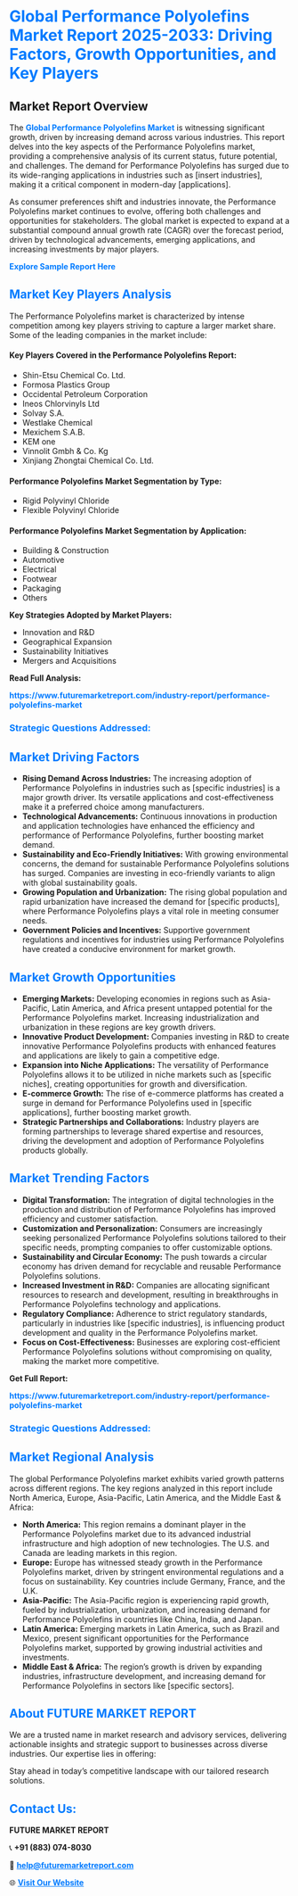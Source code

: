<h1 style="color: #007BFF;">Global Performance Polyolefins Market Report 2025-2033: Driving Factors, Growth Opportunities, and Key Players</h1>

<section id="overview">
<h2>Market Report Overview</h2>
<p>The <a href="https://www.futuremarketreport.com/industry-report/performance-polyolefins-market" style="color: #007BFF; text-decoration: none;"><strong>Global Performance Polyolefins Market</strong></a> is witnessing significant growth, driven by increasing demand across various industries. This report delves into the key aspects of the Performance Polyolefins market, providing a comprehensive analysis of its current status, future potential, and challenges. The demand for Performance Polyolefins has surged due to its wide-ranging applications in industries such as [insert industries], making it a critical component in modern-day [applications].</p>
<p>As consumer preferences shift and industries innovate, the Performance Polyolefins market continues to evolve, offering both challenges and opportunities for stakeholders. The global market is expected to expand at a substantial compound annual growth rate (CAGR) over the forecast period, driven by technological advancements, emerging applications, and increasing investments by major players.</p>
</section>

<section id="overview">
<p><a href="https://www.futuremarketreport.com/request-sample/reportId=33149" style="color: #007BFF; text-decoration: none;"><strong>Explore Sample Report Here</strong></a></p>
</section>

<section id="key-players">
<h2 style="color: #007BFF;">Market Key Players Analysis</h2>
<p>The Performance Polyolefins market is characterized by intense competition among key players striving to capture a larger market share. Some of the leading companies in the market include:</p>
<h4>Key Players Covered in the Performance Polyolefins Report:</h4>
<ul><li>Shin-Etsu Chemical Co. Ltd.</li><li>Formosa Plastics Group</li><li>Occidental Petroleum Corporation</li><li>Ineos Chlorvinyls Ltd</li><li>Solvay S.A.</li><li>Westlake Chemical</li><li>Mexichem S.A.B.</li><li>KEM one</li><li>Vinnolit Gmbh &amp; Co. Kg</li><li>Xinjiang Zhongtai Chemical Co. Ltd.</li></ul>
<h4>Performance Polyolefins Market Segmentation by Type:</h4>
<ul><li>Rigid Polyvinyl Chloride</li><li>Flexible Polyvinyl Chloride</li></ul>

<h4>Performance Polyolefins Market Segmentation by Application:</h4>
<ul><li>Building &amp; Construction</li><li>Automotive</li><li>Electrical</li><li>Footwear</li><li>Packaging</li><li>Others</li></ul>
<p><strong>Key Strategies Adopted by Market Players:</strong></p>
<ul>
<li>Innovation and R&D</li>
<li>Geographical Expansion</li>
<li>Sustainability Initiatives</li>
<li>Mergers and Acquisitions</li>
</ul>
</section>

<section>
<p><strong>Read Full Analysis: </strong></p><a href="https://www.futuremarketreport.com/industry-report/performance-polyolefins-market" style="color: #007BFF; text-decoration: none;"><strong>https://www.futuremarketreport.com/industry-report/performance-polyolefins-market</strong></a>
<h3 style="color: #007BFF;">Strategic Questions Addressed:</h3>
</section>

<section id="driving-factors">
<h2 style="color: #007BFF;">Market Driving Factors</h2>
<ul>
<li><strong>Rising Demand Across Industries:</strong> The increasing adoption of Performance Polyolefins in industries such as [specific industries] is a major growth driver. Its versatile applications and cost-effectiveness make it a preferred choice among manufacturers.</li>
<li><strong>Technological Advancements:</strong> Continuous innovations in production and application technologies have enhanced the efficiency and performance of Performance Polyolefins, further boosting market demand.</li>
<li><strong>Sustainability and Eco-Friendly Initiatives:</strong> With growing environmental concerns, the demand for sustainable Performance Polyolefins solutions has surged. Companies are investing in eco-friendly variants to align with global sustainability goals.</li>
<li><strong>Growing Population and Urbanization:</strong> The rising global population and rapid urbanization have increased the demand for [specific products], where Performance Polyolefins plays a vital role in meeting consumer needs.</li>
<li><strong>Government Policies and Incentives:</strong> Supportive government regulations and incentives for industries using Performance Polyolefins have created a conducive environment for market growth.</li>
</ul>
</section>

<section id="growth-opportunities">
<h2 style="color: #007BFF;">Market Growth Opportunities</h2>
<ul>
<li><strong>Emerging Markets:</strong> Developing economies in regions such as Asia-Pacific, Latin America, and Africa present untapped potential for the Performance Polyolefins market. Increasing industrialization and urbanization in these regions are key growth drivers.</li>
<li><strong>Innovative Product Development:</strong> Companies investing in R&D to create innovative Performance Polyolefins products with enhanced features and applications are likely to gain a competitive edge.</li>
<li><strong>Expansion into Niche Applications:</strong> The versatility of Performance Polyolefins allows it to be utilized in niche markets such as [specific niches], creating opportunities for growth and diversification.</li>
<li><strong>E-commerce Growth:</strong> The rise of e-commerce platforms has created a surge in demand for Performance Polyolefins used in [specific applications], further boosting market growth.</li>
<li><strong>Strategic Partnerships and Collaborations:</strong> Industry players are forming partnerships to leverage shared expertise and resources, driving the development and adoption of Performance Polyolefins products globally.</li>
</ul>
</section>

<section id="trending-factors">
<h2 style="color: #007BFF;">Market Trending Factors</h2>
<ul>
<li><strong>Digital Transformation:</strong> The integration of digital technologies in the production and distribution of Performance Polyolefins has improved efficiency and customer satisfaction.</li>
<li><strong>Customization and Personalization:</strong> Consumers are increasingly seeking personalized Performance Polyolefins solutions tailored to their specific needs, prompting companies to offer customizable options.</li>
<li><strong>Sustainability and Circular Economy:</strong> The push towards a circular economy has driven demand for recyclable and reusable Performance Polyolefins solutions.</li>
<li><strong>Increased Investment in R&D:</strong> Companies are allocating significant resources to research and development, resulting in breakthroughs in Performance Polyolefins technology and applications.</li>
<li><strong>Regulatory Compliance:</strong> Adherence to strict regulatory standards, particularly in industries like [specific industries], is influencing product development and quality in the Performance Polyolefins market.</li>
<li><strong>Focus on Cost-Effectiveness:</strong> Businesses are exploring cost-efficient Performance Polyolefins solutions without compromising on quality, making the market more competitive.</li>
</ul>
</section>

<section>
<p><strong>Get Full Report: </strong></p><a href="https://www.futuremarketreport.com/industry-report/performance-polyolefins-market" style="color: #007BFF; text-decoration: none;"><strong>https://www.futuremarketreport.com/industry-report/performance-polyolefins-market</strong></a>
<h3 style="color: #007BFF;">Strategic Questions Addressed:</h3>
</section>


<section id="regional-analysis">
<h2 style="color: #007BFF;">Market Regional Analysis</h2>
<p>The global Performance Polyolefins market exhibits varied growth patterns across different regions. The key regions analyzed in this report include North America, Europe, Asia-Pacific, Latin America, and the Middle East & Africa:</p>
<ul>
<li><strong>North America:</strong> This region remains a dominant player in the Performance Polyolefins market due to its advanced industrial infrastructure and high adoption of new technologies. The U.S. and Canada are leading markets in this region.</li>
<li><strong>Europe:</strong> Europe has witnessed steady growth in the Performance Polyolefins market, driven by stringent environmental regulations and a focus on sustainability. Key countries include Germany, France, and the U.K.</li>
<li><strong>Asia-Pacific:</strong> The Asia-Pacific region is experiencing rapid growth, fueled by industrialization, urbanization, and increasing demand for Performance Polyolefins in countries like China, India, and Japan.</li>
<li><strong>Latin America:</strong> Emerging markets in Latin America, such as Brazil and Mexico, present significant opportunities for the Performance Polyolefins market, supported by growing industrial activities and investments.</li>
<li><strong>Middle East & Africa:</strong> The region’s growth is driven by expanding industries, infrastructure development, and increasing demand for Performance Polyolefins in sectors like [specific sectors].</li>
</ul>
</section>

<footer>
<h2 style="color: #007BFF;">About FUTURE MARKET REPORT</h2>
<p>We are a trusted name in market research and advisory services, delivering actionable insights and strategic support to businesses across diverse industries. Our expertise lies in offering:</p>

<p>Stay ahead in today’s competitive landscape with our tailored research solutions.</p>

<h2 style="color: #007BFF;">Contact Us:</h2>
<p><strong>FUTURE MARKET REPORT</strong></p>
<p>📞 <strong>+91 (883) 074-8030</strong></p>
<p>📧 <strong><a href="mailto:help@futuremarketreport.com" style="color: #007BFF;">help@futuremarketreport.com</a></strong></p>
<p>🌐 <strong><a href="https://www.futuremarketreport.com/" style="color: #007BFF;">Visit Our Website</a></strong></p>
</footer>